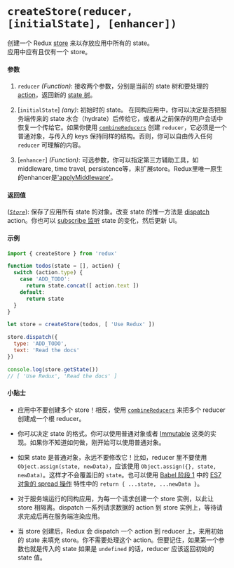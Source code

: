 # `createStore(reducer, [initialState], [enhancer])`

创建一个 Redux [store](Store.md) 来以存放应用中所有的 state。  
应用中应有且仅有一个 store。

#### 参数

1. `reducer` *(Function)*: 接收两个参数，分别是当前的 state 树和要处理的 [action](../Glossary.md#action)，返回新的 [state 树](../Glossary.md#state)。

2. [`initialState`] *(any)*: 初始时的 state。
在同构应用中，你可以决定是否把服务端传来的 state 水合（hydrate）后传给它，或者从之前保存的用户会话中恢复一个传给它。如果你使用 [`combineReducers`](combineReducers.md) 创建 `reducer`，它必须是一个普通对象，与传入的 keys 保持同样的结构。否则，你可以自由传入任何 `reducer` 可理解的内容。

3. [`enhancer`] *(Function)*: 可选参数，你可以指定第三方辅助工具，如middleware, time travel,  persistence等，来扩展store。Redux里唯一原生的enhancer是['applyMiddleware'](applyMiddleware.md)。

#### 返回值

([*`Store`*](Store.md)): 保存了应用所有 state 的对象。改变 state 的惟一方法是 [dispatch](Store.md#dispatch) action。你也可以 [subscribe 监听](Store.md#subscribe) state 的变化，然后更新 UI。

#### 示例

```js
import { createStore } from 'redux'

function todos(state = [], action) {
  switch (action.type) {
    case 'ADD_TODO':
      return state.concat([ action.text ])
    default:
      return state
  }
}

let store = createStore(todos, [ 'Use Redux' ])

store.dispatch({
  type: 'ADD_TODO',
  text: 'Read the docs'
})

console.log(store.getState())
// [ 'Use Redux', 'Read the docs' ]
```

#### 小贴士

* 应用中不要创建多个 store！相反，使用 [`combineReducers`](combineReducers.md) 来把多个 reducer 创建成一个根 reducer。

* 你可以决定 state 的格式。你可以使用普通对象或者 [Immutable](http://facebook.github.io/immutable-js/) 这类的实现。如果你不知道如何做，刚开始可以使用普通对象。

* 如果 state 是普通对象，永远不要修改它！比如，reducer 里不要使用 `Object.assign(state, newData)`，应该使用 `Object.assign({}, state, newData)`。这样才不会覆盖旧的 `state`。也可以使用 [Babel 阶段 1](http://babeljs.io/docs/usage/experimental/) 中的 [ES7 对象的 spread 操作](https://github.com/sebmarkbage/ecmascript-rest-spread) 特性中的 `return { ...state, ...newData }`。

* 对于服务端运行的同构应用，为每一个请求创建一个 store 实例，以此让 store 相隔离。dispatch 一系列请求数据的 action 到 store 实例上，等待请求完成后再在服务端渲染应用。

* 当 store 创建后，Redux 会 dispatch 一个 action 到 reducer 上，来用初始的 state 来填充 store。你不需要处理这个 action。但要记住，如果第一个参数也就是传入的 state 如果是 `undefined` 的话，reducer 应该返回初始的 state 值。
